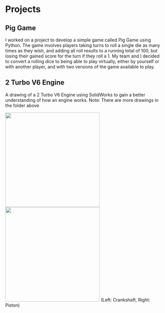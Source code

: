 # Projects

## Pig Game
I worked on a project to develop a simple game called Pig Game using Python. The game involves players taking turns to roll a single die as many times as they wish, and adding all roll results to a running total of 100, but losing their gained score for the turn if they roll a 1. My team and I decided to convert a rolling dice to being able to play virtually, either by yourself or with another player, and with two versions of the game available to play.

## 2 Turbo V6 Engine
A drawing of a 2 Turbo V6 Engine using SolidWorks to gain a better understanding of how an engine works. Note: There are more drawings in the folder above

<img src="https://user-images.githubusercontent.com/91351662/196016159-e2b17c4c-3424-47ca-a56e-7299c0380b43.png" width="300">
<img src="https://user-images.githubusercontent.com/91351662/196016193-c2dea75f-a056-4f34-a172-e4af7a71bdeb.png " width="300">
(Left: Crankshaft, Right: Piston)

